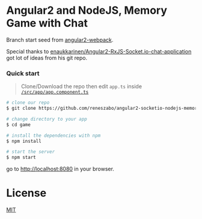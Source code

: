 # Angular2 and NodeJS, Memory Game with Chat

Branch start seed from [angular2-webpack](https://github.com/preboot/angular2-webpack.git).

Special thanks to [enaukkarinen/Angular2-RxJS-Socket.io-chat-application](https://github.com/enaukkarinen/Angular2-RxJS-Socket.io-chat-application) got lot of ideas from his git repo.

### Quick start

> Clone/Download the repo then edit `app.ts` inside [`/src/app/app.component.ts`](/src/app/app.component.ts)

```bash
# clone our repo
$ git clone https://github.com/reneszabo/angular2-socketio-nodejs-memory-game.git game

# change directory to your app
$ cd game

# install the dependencies with npm
$ npm install

# start the server
$ npm start
```
go to [http://localhost:8080](http://localhost:8080) in your browser.

# License

[MIT](/LICENSE)
